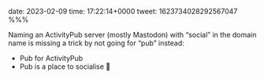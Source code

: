 date: 2023-02-09
time: 17:22:14+0000
tweet: 1623734028292567047
%%%

Naming an ActivityPub server (mostly Mastodon) with “social” in the domain name is missing a trick by not going for “pub” instead:

- Pub for ActivityPub
- Pub is a place to socialise 🍻

